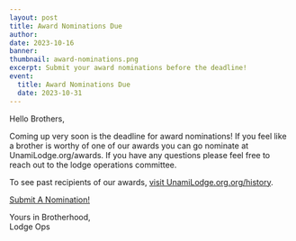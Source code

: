 ```yaml
---
layout: post
title: Award Nominations Due
author:
date: 2023-10-16
banner:
thumbnail: award-nominations.png
excerpt: Submit your award nominations before the deadline!
event:
  title: Award Nominations Due
  date: 2023-10-31
---
```


Hello Brothers,

Coming up very soon is the deadline for award nominations! If you feel like a brother is worthy of one of our awards you can go nominate at UnamiLodge.org/awards. If you have any questions please feel free to reach out to the lodge operations committee.

To see past recipients of our awards, [visit UnamiLodge.org.org/history](/history).

<div class="text-center">
  <a href="/awards" class="btn btn-primary btn-lg">Submit A Nomination!</a>
</div>

Yours in Brotherhood,  
Lodge Ops
